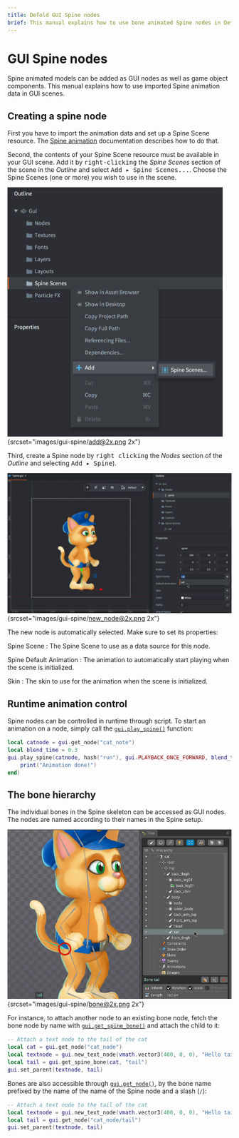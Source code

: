 ```yaml
---
title: Defold GUI Spine nodes
brief: This manual explains how to use bone animated Spine nodes in Defold GUI scenes.
---
```


# GUI Spine nodes

Spine animated models can be added as GUI nodes as well as game object components. This manual explains how to use imported Spine animation data in GUI scenes.

## Creating a spine node

First you have to import the animation data and set up a Spine Scene resource. The [Spine animation](/manuals/spine) documentation describes how to do that.

Second, the contents of your Spine Scene resource must be available in your GUI scene. Add it by <kbd>right-clicking</kbd> the *Spine Scenes* section of the scene in the *Outline* and select <kbd>Add ▸ Spine Scenes...</kbd>. Choose the Spine Scenes (one or more) you wish to use in the scene.

![Add Spine Scene](images/gui-spine/add.png){srcset="images/gui-spine/add@2x.png 2x"}

Third, create a Spine node by <kbd>right clicking</kbd> the *Nodes* section of the *Outline* and selecting <kbd>Add ▸ Spine</kbd>).

![New spine node](images/gui-spine/new_node.png){srcset="images/gui-spine/new_node@2x.png 2x"}

The new node is automatically selected. Make sure to set its properties:

Spine Scene
: The Spine Scene to use as a data source for this node.

Spine Default Animation
: The animation to automatically start playing when the scene is initialized.

Skin
: The skin to use for the animation when the scene is initialized.

## Runtime animation control

Spine nodes can be controlled in runtime through script. To start an animation on a node, simply call the [`gui.play_spine()`](/ref/gui#gui.play_spine) function:

```lua
local catnode = gui.get_node("cat_note")
local blend_time = 0.3
gui.play_spine(catnode, hash("run"), gui.PLAYBACK_ONCE_FORWARD, blend_time, function(self, node)
    print("Animation done!")
end)
```

## The bone hierarchy

The individual bones in the Spine skeleton can be accessed as GUI nodes. The nodes are named according to their names in the Spine setup.

![Spine bone names](images/gui-spine/bone.png){srcset="images/gui-spine/bone@2x.png 2x"}

For instance, to attach another node to an existing bone node, fetch the bone node by name with [`gui.get_spine_bone()`](/ref/gui#gui.get_spine_bone) and attach the child to it:

```lua
-- Attach a text node to the tail of the cat
local cat = gui.get_node("cat_node")
local textnode = gui.new_text_node(vmath.vector3(400, 0, 0), "Hello tail!")
local tail = gui.get_spine_bone(cat, "tail")
gui.set_parent(textnode, tail)
```

Bones are also accessible through [`gui.get_node()`](/ref/gui#gui.get_node), by the bone name prefixed by the name of the name of the Spine node and a slash (`/`):

```lua
-- Attach a text node to the tail of the cat
local textnode = gui.new_text_node(vmath.vector3(400, 0, 0), "Hello tail!")
local tail = gui.get_node("cat_node/tail")
gui.set_parent(textnode, tail)
```

